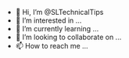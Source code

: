 - 👋 Hi, I’m @SLTechnicalTips
- 👀 I’m interested in ...
- 🌱 I’m currently learning ...
- 💞️ I’m looking to collaborate on ...
- 📫 How to reach me ...

<!---
nico10acb/nico10acb is a ✨ special ✨ repository because its `README.md` (this file) appears on your GitHub profile.
You can click the Preview link to take a look at your changes.
--->
